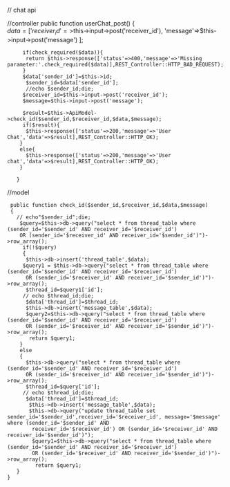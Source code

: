 // chat api

//controller
 public function userChat_post()
       {  
        $data=[
          'receiver_id'=>$this->input->post('receiver_id'),
          'message'=>$this->input->post('message')
         ];

         if(check_required($data)){
          return $this->response(['status'=>400,'message'=>'Missing parameter:'.check_required($data)],REST_Controller::HTTP_BAD_REQUEST);
         }
         $data['sender_id']=$this->id;
          $sender_id=$data['sender_id'];
          //echo $sender_id;die;
         $receiver_id=$this->input->post('receiver_id');
         $message=$this->input->post('message');

         $result=$this->ApiModel->check_id($sender_id,$receiver_id,$data,$message);
         if($result){
          $this->response(['status'=>200,'message'=>'User Chat','data'=>$result],REST_Controller::HTTP_OK);
        }
        else{
          $this->response(['status'=>200,'message'=>'User chat','data'=>$result],REST_Controller::HTTP_OK);
        } 

       }

//model

     public function check_id($sender_id,$receiver_id,$data,$message)
     { 
       // echo"$sender_id";die;
        $query=$this->db->query("select * from thread_table where (sender_id='$sender_id' AND receiver_id='$receiver_id') 
        OR (sender_id='$receiver_id' AND receiver_id='$sender_id')")->row_array();
         if(!$query)
         {    
          $this->db->insert('thread_table',$data);
         $query1 = $this->db->query("select * from thread_table where (sender_id='$sender_id' AND receiver_id='$receiver_id') 
          OR (sender_id='$receiver_id' AND receiver_id='$sender_id')")->row_array();
          $thread_id=$query1['id'];
         // echo $thread_id;die;
          $data['thread_id']=$thread_id;
          $this->db->insert('message_table',$data);
          $query2=$this->db->query("select * from thread_table where (sender_id='$sender_id' AND receiver_id='$receiver_id') 
          OR (sender_id='$receiver_id' AND receiver_id='$sender_id')")->row_array();
           return $query1;  
        }
        else
        {   
          $this->db->query("select * from thread_table where (sender_id='$sender_id' AND receiver_id='$receiver_id') 
          OR (sender_id='$receiver_id' AND receiver_id='$sender_id')")->row_array();
          $thread_id=$query['id'];
         // echo $thread_id;die;
          $data['thread_id']=$thread_id;
           $this->db->insert('message_table',$data);
           $this->db->query("update thread_table set sender_id='$sender_id',receiver_id='$receiver_id', message='$message' where (sender_id='$sender_id' AND 
            receiver_id='$receiver_id') OR (sender_id='$receiver_id' AND  receiver_id='$sender_id')");
            $query1=$this->db->query("select * from thread_table where (sender_id='$sender_id' AND receiver_id='$receiver_id') 
            OR (sender_id='$receiver_id' AND receiver_id='$sender_id')")->row_array();
             return $query1; 
       }
    }
